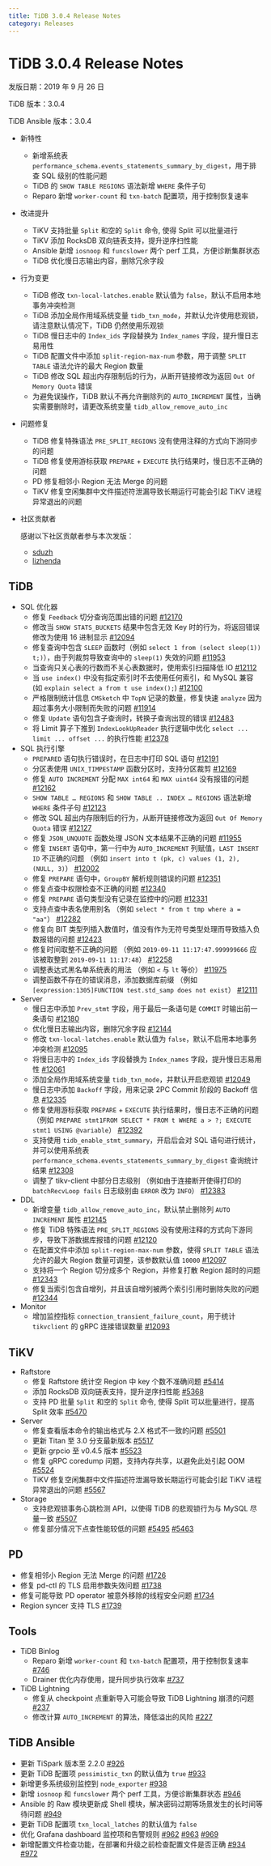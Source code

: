 ```yaml
---
title: TiDB 3.0.4 Release Notes
category: Releases
---
```


# TiDB 3.0.4 Release Notes

发版日期：2019 年 9 月 26 日

TiDB 版本：3.0.4

TiDB Ansible 版本：3.0.4

- 新特性
    - 新增系统表 `performance_schema.events_statements_summary_by_digest`，用于排查 SQL 级别的性能问题
    - TiDB 的 `SHOW TABLE REGIONS` 语法新增 `WHERE` 条件子句
    - Reparo 新增 `worker-count` 和 `txn-batch` 配置项，用于控制恢复速率
- 改进提升
    - TiKV 支持批量 `Split` 和空的 `Split` 命令, 使得 Split 可以批量进行
    - TiKV 添加 RocksDB 双向链表支持，提升逆序扫性能
    - Ansible 新增 `iosnoop` 和 `funcslower` 两个 perf 工具，方便诊断集群状态
    - TiDB 优化慢日志输出内容，删除冗余字段
- 行为变更
    - TiDB 修改 `txn-local-latches.enable` 默认值为 `false`，默认不启用本地事务冲突检测
    - TiDB 添加全局作用域系统变量 `tidb_txn_mode`，并默认允许使用悲观锁，请注意默认情况下，TiDB 仍然使用乐观锁
    - TiDB 慢日志中的 `Index_ids` 字段替换为 `Index_names` 字段，提升慢日志易用性
    - TiDB 配置文件中添加 `split-region-max-num` 参数，用于调整 `SPLIT TABLE` 语法允许的最大 Region 数量
    - TiDB 修改 SQL 超出内存限制后的行为，从断开链接修改为返回 `Out Of Memory Quota` 错误
    - 为避免误操作，TiDB 默认不再允许删除列的 `AUTO_INCREMENT` 属性，当确实需要删除时，请更改系统变量 `tidb_allow_remove_auto_inc`
- 问题修复
    - TiDB 修复特殊语法 `PRE_SPLIT_REGIONS` 没有使用注释的方式向下游同步的问题
    - TiDB 修复使用游标获取 `PREPARE` + `EXECUTE` 执行结果时，慢日志不正确的问题
    - PD 修复相邻小 Region 无法 Merge 的问题
    - TiKV 修复空闲集群中文件描述符泄漏导致长期运行可能会引起 TiKV 进程异常退出的问题
- 社区贡献者

  感谢以下社区贡献者参与本次发版：
    - [sduzh](https://github.com/sduzh)
    - [lizhenda](https://github.com/lizhenda)

## TiDB

- SQL 优化器
    - 修复 `Feedback` 切分查询范围出错的问题 [#12170](https://github.com/pingcap/tidb/pull/12170)
    - 修改当 `SHOW STATS_BUCKETS` 结果中包含无效 Key 时的行为，将返回错误修改为使用 16 进制显示 [#12094](https://github.com/pingcap/tidb/pull/12094)
    - 修复查询中包含 `SLEEP` 函数时（例如 `select 1 from (select sleep(1)) t;)`），由于列裁剪导致查询中的 `sleep(1)` 失效的问题 [#11953](https://github.com/pingcap/tidb/pull/11953)
    - 当查询只关心表的行数而不关心表数据时，使用索引扫描降低 IO [#12112](https://github.com/pingcap/tidb/pull/12112)
    - 当 `use index()` 中没有指定索引时不去使用任何索引，和 MySQL 兼容 (如 `explain select a from t use index();`) [#12100](https://github.com/pingcap/tidb/pull/12100)
    - 严格限制统计信息 `CMSketch` 中 `TopN` 记录的数量，修复快速 `analyze` 因为超过事务大小限制而失败的问题 [#11914](https://github.com/pingcap/tidb/pull/11914)
    - 修复 `Update` 语句包含子查询时，转换子查询出现的错误 [#12483](https://github.com/pingcap/tidb/pull/12483)
    - 将 Limit 算子下推到 `IndexLookUpReader` 执行逻辑中优化 `select ... limit ... offset ...` 的执行性能 [#12378](https://github.com/pingcap/tidb/pull/12378)
- SQL 执行引擎
    - `PREPARED` 语句执行错误时，在日志中打印 SQL 语句 [#12191](https://github.com/pingcap/tidb/pull/12191)
    - 分区表使用 `UNIX_TIMPESTAMP` 函数分区时，支持分区裁剪 [#12169](https://github.com/pingcap/tidb/pull/12169)
    - 修复 `AUTO INCREMENT` 分配 `MAX int64` 和 `MAX uint64` 没有报错的问题 [#12162]( https://github.com/pingcap/tidb/pull/12162)
    - `SHOW TABLE … REGIONS` 和 `SHOW TABLE .. INDEX … REGIONS` 语法新增 `WHERE` 条件子句 [#12123](https://github.com/pingcap/tidb/pull/12123)
    - 修改 SQL 超出内存限制后的行为，从断开链接修改为返回 `Out Of Memory Quota` 错误 [#12127](https://github.com/pingcap/tidb/pull/12127)
    - 修复 `JSON_UNQUOTE` 函数处理 JSON 文本结果不正确的问题 [#11955](https://github.com/pingcap/tidb/pull/11955)
    - 修复 `INSERT` 语句中，第一行中为 `AUTO_INCREMENT` 列赋值，`LAST INSERT ID` 不正确的问题 （例如 `insert into t (pk, c) values (1, 2), (NULL, 3)`） [#12002](https://github.com/pingcap/tidb/pull/12002)
    - 修复 `PREPARE` 语句中，`GroupBY` 解析规则错误的问题 [#12351](https://github.com/pingcap/tidb/pull/12351)
    - 修复点查中权限检查不正确的问题 [#12340](https://github.com/pingcap/tidb/pull/12340)
    - 修复 `PREPARE` 语句类型没有记录在监控中的问题 [#12331](https://github.com/pingcap/tidb/pull/12331)
    - 支持点查中表名使用别名 （例如 `select * from t tmp where a = "aa"`） [#12282](https://github.com/pingcap/tidb/pull/12282)
    - 修复向 BIT 类型列插入数值时，值没有作为无符号类型处理而导致插入负数报错的问题 [#12423](https://github.com/pingcap/tidb/pull/12423)
    - 修复时间取整不正确的问题 （例如 `2019-09-11 11:17:47.999999666` 应该被取整到 `2019-09-11 11:17:48`） [#12258](https://github.com/pingcap/tidb/pull/12258)
    - 调整表达式黑名单系统表的用法 （例如 `<` 与 `lt` 等价） [#11975](https://github.com/pingcap/tidb/pull/11975)
    - 调整函数不存在的错误消息，添加数据库前缀 （例如 `[expression:1305]FUNCTION test.std_samp does not exist`） [#12111](https://github.com/pingcap/tidb/pull/12111)
- Server
    - 慢日志中添加 `Prev_stmt` 字段，用于最后一条语句是 `COMMIT` 时输出前一条语句 [#12180](https://github.com/pingcap/tidb/pull/12180)
    - 优化慢日志输出内容，删除冗余字段 [#12144](https://github.com/pingcap/tidb/pull/12144)
    - 修改 `txn-local-latches.enable` 默认值为 `false`，默认不启用本地事务冲突检测 [#12095](https://github.com/pingcap/tidb/pull/12095)
    - 将慢日志中的 `Index_ids` 字段替换为 `Index_names` 字段，提升慢日志易用性 [#12061](https://github.com/pingcap/tidb/pull/12061)
    - 添加全局作用域系统变量 `tidb_txn_mode`，并默认开启悲观锁 [#12049](https://github.com/pingcap/tidb/pull/12049)
    - 慢日志中添加 `Backoff` 字段，用来记录 2PC Commit 阶段的 Backoff 信息 [#12335](https://github.com/pingcap/tidb/pull/12335)
    - 修复使用游标获取 `PREPARE` + `EXECUTE` 执行结果时，慢日志不正确的问题 （例如 `PREPARE stmt1FROM SELECT * FROM t WHERE a > ?; EXECUTE stmt1 USING @variable`） [#12392](https://github.com/pingcap/tidb/pull/12392)
    - 支持使用 `tidb_enable_stmt_summary`，开启后会对 SQL 语句进行统计，并可以使用系统表 `performance_schema.events_statements_summary_by_digest` 查询统计结果 [#12308](https://github.com/pingcap/tidb/pull/12308)
    - 调整了 tikv-client 中部分日志级别 （例如由于连接断开使得打印的 `batchRecvLoop fails` 日志级别由 `ERROR` 改为 `INFO`） [#12383](https://github.com/pingcap/tidb/pull/12383)
- DDL
    - 新增变量 `tidb_allow_remove_auto_inc`，默认禁止删除列 `AUTO INCREMENT` 属性 [#12145](https://github.com/pingcap/tidb/pull/12145)
    - 修复 TiDB 特殊语法 `PRE_SPLIT_REGIONS` 没有使用注释的方式向下游同步，导致下游数据库报错的问题 [#12120](https://github.com/pingcap/tidb/pull/12120)
    - 在配置文件中添加 `split-region-max-num` 参数，使得 `SPLIT TABLE` 语法允许的最大 Region 数量可调整，该参数默认值 `10000`  [#12097](https://github.com/pingcap/tidb/pull/12079)
    - 支持将一个 Region 切分成多个 Region，并修复打散 Region 超时的问题 [#12343](https://github.com/pingcap/tidb/pull/12343)
    - 修复当索引包含自增列，并且该自增列被两个索引引用时删除失败的问题 [#12344](https://github.com/pingcap/tidb/pull/12344)
- Monitor
    - 增加监控指标 `connection_transient_failure_count`，用于统计 `tikvclient` 的 gRPC 连接错误数量 [#12093](https://github.com/pingcap/tidb/pull/12093)

## TiKV

- Raftstore
    - 修复 Raftstore 统计空 Region 中 key 个数不准确问题 [#5414](https://github.com/tikv/tikv/pull/5414)
    - 添加 RocksDB 双向链表支持，提升逆序扫性能 [#5368](https://github.com/tikv/tikv/pull/5368)
    - 支持 PD 批量 `Split` 和空的 `Split` 命令, 使得 Split 可以批量进行，提高 Split 效率 [#5470](https://github.com/tikv/tikv/pull/5470)
- Server
    - 修复查看版本命令的输出格式与 2.X 格式不一致的问题 [#5501](https://github.com/tikv/tikv/pull/5501)
    - 更新 Titan 至 3.0 分支最新版本 [#5517](https://github.com/tikv/tikv/pull/5517)
    - 更新 grpcio 至 v0.4.5 版本 [#5523](https://github.com/tikv/tikv/pull/5523)
    - 修复 gRPC coredump 问题，支持内存共享，以避免此处引起 OOM [#5524](https://github.com/tikv/tikv/pull/5524)
    - TiKV 修复空闲集群中文件描述符泄漏导致长期运行可能会引起 TiKV 进程异常退出的问题 [#5567](https://github.com/tikv/tikv/pull/5567)
- Storage
    - 支持悲观锁事务心跳检测 API，以使得 TiDB 的悲观锁行为与 MySQL 尽量一致 [#5507](https://github.com/tikv/tikv/pull/5507)
    - 修复部分情况下点查性能较低的问题 [#5495](https://github.com/tikv/tikv/pull/5495) [#5463](https://github.com/tikv/tikv/pull/5463)

## PD

- 修复相邻小 Region 无法 Merge 的问题 [#1726](https://github.com/pingcap/pd/pull/1726)
- 修复 pd-ctl 的 TLS 启用参数失效问题 [#1738](https://github.com/pingcap/pd/pull/1738)
- 修复可能导致 PD operator 被意外移除的线程安全问题 [#1734](https://github.com/pingcap/pd/pull/1734)
- Region syncer 支持 TLS [#1739](https://github.com/pingcap/pd/pull/1739)

## Tools

- TiDB Binlog
    - Reparo 新增 `worker-count` 和 `txn-batch` 配置项，用于控制恢复速率 [#746](https://github.com/pingcap/tidb-binlog/pull/746)
    - Drainer 优化内存使用，提升同步执行效率 [#737](https://github.com/pingcap/tidb-binlog/pull/737)
- TiDB Lightning
    - 修复从 checkpoint 点重新导入可能会导致 TiDB Lightning 崩溃的问题 [#237](https://github.com/pingcap/tidb-lightning/pull/237)
    - 修改计算 `AUTO_INCREMENT` 的算法，降低溢出的风险 [#227](https://github.com/pingcap/tidb-lightning/pull/227)

## TiDB Ansible

- 更新 TiSpark 版本至 2.2.0 [#926](https://github.com/pingcap/tidb-ansible/pull/926)
- 更新 TiDB 配置项 `pessimistic_txn` 的默认值为 `true` [#933](https://github.com/pingcap/tidb-ansible/pull/933)
- 新增更多系统级别监控到 `node_exporter` [#938](https://github.com/pingcap/tidb-ansible/pull/938)
- 新增 `iosnoop` 和 `funcslower` 两个 perf 工具，方便诊断集群状态 [#946](https://github.com/pingcap/tidb-ansible/pull/946)
- Ansible 的 Raw 模块更新成 Shell 模块，解决密码过期等场景发生的长时间等待问题 [#949](https://github.com/pingcap/tidb-ansible/pull/949)
- 更新 TiDB 配置项 `txn_local_latches` 的默认值为 `false`
- 优化 Grafana dashboard 监控项和告警规则 [#962](https://github.com/pingcap/tidb-ansible/pull/962) [#963](https://github.com/pingcap/tidb-ansible/pull/963) [#969](https://github.com/pingcap/tidb-ansible/pull/963)
- 新增配置文件检查功能，在部署和升级之前检查配置文件是否正确 [#934](https://github.com/pingcap/tidb-ansible/pull/934) [#972](https://github.com/pingcap/tidb-ansible/pull/972)

